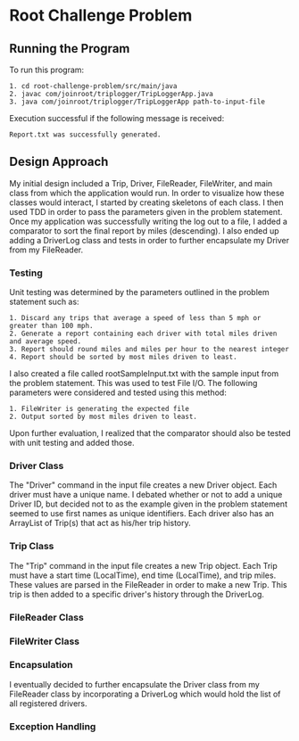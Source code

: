 # Root Challenge Problem

## Running the Program
To run this program:

	1. cd root-challenge-problem/src/main/java
	2. javac com/joinroot/triplogger/TripLoggerApp.java
	3. java com/joinroot/triplogger/TripLoggerApp path-to-input-file

Execution successful if the following message is received:

	Report.txt was successfully generated.
	

## Design Approach

My initial design included a Trip, Driver, FileReader, FileWriter, and main class from which the application would run. In order to visualize how these classes would interact, I started by creating skeletons of each class. I then used TDD in order to pass the parameters given in the problem statement. Once my application was successfully writing the log out to a file, I added a comparator to sort the final report by miles (descending). I also ended up adding a DriverLog class and tests in order to further encapsulate my Driver from my FileReader.

### Testing
Unit testing was determined by the parameters outlined in the problem statement such as:

	1. Discard any trips that average a speed of less than 5 mph or greater than 100 mph.
	2. Generate a report containing each driver with total miles driven and average speed. 
	3. Report should round miles and miles per hour to the nearest integer
	4. Report should be sorted by most miles driven to least.

I also created a file called rootSampleInput.txt with the sample input from the problem statement. This was used to test File I/O. The following parameters were considered and tested using this method:

	1. FileWriter is generating the expected file
	2. Output sorted by most miles driven to least.

Upon further evaluation, I realized that the comparator should also be tested with unit testing and added those.

### Driver Class
The "Driver" command in the input file creates a new Driver object. Each driver must have a unique name. I debated whether or not to add a unique Driver ID, but decided not to as the example given in the problem statement seemed to use first names as unique identifiers. Each driver also has an ArrayList of Trip(s) that act as his/her trip history.

### Trip Class
The "Trip" command in the input file creates a new Trip object. Each Trip must have a start time (LocalTime), end time (LocalTime), and trip miles. These values are parsed in the FileReader in order to make a new Trip. This trip is then added to a specific driver's history through the DriverLog.

### FileReader Class

### FileWriter Class

### Encapsulation
I eventually decided to further encapsulate the Driver class from my FileReader class by incorporating a DriverLog which would hold the list of all registered drivers.

### Exception Handling
